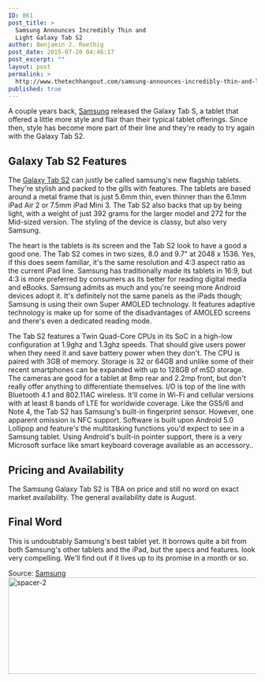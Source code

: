 ```yaml
---
ID: 861
post_title: >
  Samsung Announces Incredibly Thin and
  Light Galaxy Tab S2
author: Benjamin J. Roethig
post_date: 2015-07-20 04:46:17
post_excerpt: ""
layout: post
permalink: >
  http://www.thetechhangout.com/samsung-announces-incredibly-thin-and-light-galaxy-tab-s2/
published: true
---
```

A couple years back, [Samsung](http://www.samsung.com/us/#mobile-home) released the Galaxy Tab S, a tablet that offered a little more style and flair than their typical tablet offerings.  Since then, style has become more part of their line and they're ready to try again with the Galaxy Tab S2.

## Galaxy Tab S2 Features
The [Galaxy Tab S2](http://www.samsungmobilepress.com/2015/07/20/GALAXY-Tab-S2-9.7-inch) can justly be called samsung's new flagship tablets.  They're stylish and packed to the gills with features.  The tablets are based around a metal frame that is just 5.6mm thin, even thinner than the 6.1mm iPad Air 2 or 7.5mm iPad Mini 3.  The Tab S2 also backs that up by being light, with a weight of just 392 grams for the larger model and 272 for the Mid-sized version.  The styling of the device is classy, but also very Samsung.

The heart is the tablets is its screen and the Tab S2 look to have a good a good one.  The Tab S2 comes in two sizes, 8.0 and 9.7" at 2048 x 1536.  Yes, if this does seem familiar, it's the same resolution and 4:3 aspect ratio as the current iPad line.  Samsung has traditionally made its tablets in 16:9, but 4:3 is more preferred by consumers as its better for reading digital media and eBooks.  Samsung admits as much and you're seeing more Android devices adopt it.  It's definitely not the same panels as the iPads though; Samsung is using their own Super AMOLED technology.  It features adaptive technology is make up for some of the disadvantages of AMOLED screens and there's even a dedicated reading mode.

The Tab S2 features a Twin Quad-Core CPUs in its SoC in a high-low configuration at 1.9ghz and 1.3ghz speeds.  That should give users power when they need it and save battery power when they don't.  The CPU is paired with 3GB of memory.  Storage is 32 or 64GB and unlike some of their recent smartphones can be expanded with up to 128GB of mSD storage.  The cameras are good for a tablet at 8mp rear and 2.2mp front, but don't really offer anything to differentiate themselves.  I/O is top of the line with Bluetooth 4.1 and 802.11AC wireless.  It'll come in Wi-Fi and cellular versions with at least 8 bands of LTE for worldwide coverage.  Like the GS5/6 and Note 4, the Tab S2 has Samsung's built-in fingerprint sensor.  However, one apparent omission is NFC support.  Software is built upon Android 5.0 Lollipop and feature's the multitasking functions you'd expect to see in a Samsung tablet.  Using Android's built-in pointer support, there is a very Microsoft surface like smart keyboard coverage available as an accessory..

## Pricing and Availability
The Samsung Galaxy Tab S2 is TBA on price and still no word on exact market availability.  The general availability date is August.

## Final Word
This is undoubtably Samsung's best tablet yet.  It borrows quite a bit from both Samsung's other tablets and the iPad, but the specs and features. look very compelling.  We'll find out if it lives up to its promise in a month or so.

Source: [Samsung](http://www.samsungmobilepress.com/2015/07/20/Samsung-Unveils-Galaxy-Tab-S2,-the-Essential-Tablet-for-Experiencing-Digital-Content)
<a href="http://www.thetechhangout.com/wp-content/uploads/2015/07/spacer-2.jpg"><img src="http://www.thetechhangout.com/wp-content/uploads/2015/07/spacer-2.jpg" alt="spacer-2" width="2548" height="196" class="alignnone size-full wp-image-846" /></a>